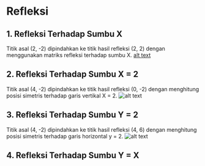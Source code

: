 # Refleksi
## 1. Refleksi Terhadap Sumbu X
Titik asal (2, -2) dipindahkan ke titik hasil refleksi (2, 2) dengan menggunakan matriks refleksi terhadap sumbu X.
[alt text](vertopal_1b53a73e03c74d5685579d0166a62274/c4d1d09a1b5de58708f71d95eef69fef66bc6e43.png?raw=true)

## 2. Refleksi Terhadap Sumbu X = 2
Titik asal (4, -2) dipindahkan ke titik hasil refleksi (0, -2) dengan menghitung posisi simetris terhadap garis vertikal X = 2.
![alt text](vertopal_1b53a73e03c74d5685579d0166a62274/0409e919e70ea5177f0e027415a9b3bff643b84a.png?raw=true)

## 3. Refleksi Terhadap Sumbu Y = 2
Titik asal (4, -2) dipindahkan ke titik hasil refleksi (4, 6) dengan menghitung posisi simetris terhadap garis horizontal y = 2.
![alt text](vertopal_1b53a73e03c74d5685579d0166a62274/e463a2f1e8fe2d84ddacdab6761f9d431d971289.png?raw=true)


## 4. Refleksi Terhadap Sumbu Y = X